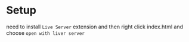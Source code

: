 # Setup

need to install `Live Server` extension and then right click index.html and choose `open with liver server`